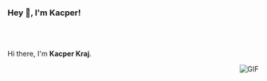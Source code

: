 ### Hey 👋, I'm Kacper!






<br />
<br />

Hi there, I'm **Kacper Kraj**.

  <img align="right" alt="GIF" src="https://media1.giphy.com/media/f6hnhHkks8bk4jwjh3/giphy.gif" />
